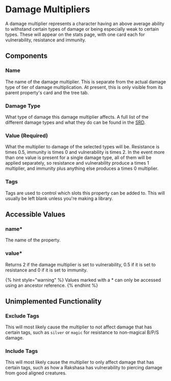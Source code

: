 # Damage Multipliers

A damage multiplier represents a character having an above average ability to withstand certain types of damage or being especially weak to certain types. These will appear on the stats page, with one card each for vulnerability, resistance and immunity.

## Components

### Name

The name of the damage multiplier. This is separate from the actual damage type of tier of damage multiplication. At present, this is only visible from its parent property's card and the tree tab.

### Damage Type

What type of damage this damage multiplier affects. A full list of the different damage types and what they do can be found in the [SRD](https://www.5esrd.com/gamemastering/combat/#Damage_Types).

### Value \(Required\)

What the multiplier to damage of the selected types will be. Resistance is times 0.5, immunity is times 0 and vulnerability is times 2. In the event more than one value is present for a single damage type, all of them will be applied separately, so resistance and vulnerability produce a times 1 multiplier, and immunity plus anything else produces a times 0 multiplier.

### Tags

Tags are used to control which slots this property can be added to. This will usually be left blank unless you're making a library.

## Accessible Values

### name\*

The name of the property.

### value\*

Returns 2 if the damage multiplier is set to vulnerability, 0.5 if it is set to resistance and 0 if it is set to immunity.

{% hint style="warning" %} Values marked with a \* can only be accessed using an ancestor reference. {% endhint %}

## Unimplemented Functionality

### Exclude Tags

This will most likely cause the multiplier to not affect damage that has certain tags, such as `silver` or `magic` for resistance to non-magical B/P/S damage.

### Include Tags

This will most likely cause the multiplier to only affect damage that has certain tags, such as how a Rakshasa has vulnerability to piercing damage from good aligned creatures.
